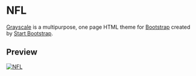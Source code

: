 # NFL 

[Grayscale](http://startbootstrap.com/template-overviews/grayscale/) is a multipurpose, one page HTML theme for [Bootstrap](http://getbootstrap.com/) created by [Start Bootstrap](http://startbootstrap.com/).

## Preview

[![NFL](https://startbootstrap.com/assets/img/screenshots/themes/grayscale.png)](https://blackrockdigital.github.io/startbootstrap-grayscale/)

